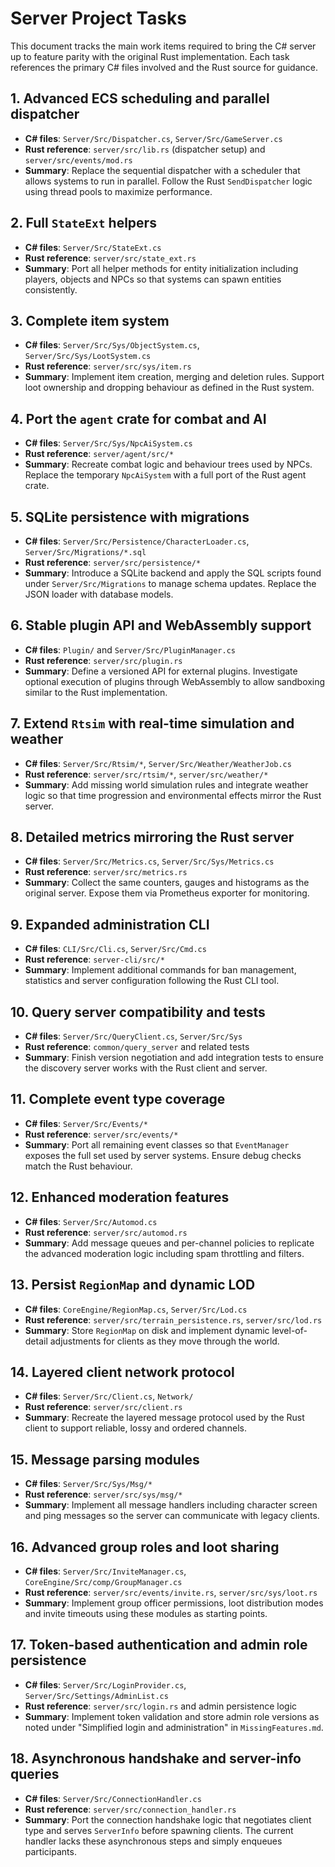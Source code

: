 # Server Project Tasks

This document tracks the main work items required to bring the C# server up to feature parity with the original Rust implementation. Each task references the primary C# files involved and the Rust source for guidance.


## 1. Advanced ECS scheduling and parallel dispatcher
- **C# files**: `Server/Src/Dispatcher.cs`, `Server/Src/GameServer.cs`
- **Rust reference**: `server/src/lib.rs` (dispatcher setup) and `server/src/events/mod.rs`
- **Summary**: Replace the sequential dispatcher with a scheduler that allows systems to run in parallel. Follow the Rust `SendDispatcher` logic using thread pools to maximize performance.

## 2. Full `StateExt` helpers
- **C# files**: `Server/Src/StateExt.cs`
- **Rust reference**: `server/src/state_ext.rs`
- **Summary**: Port all helper methods for entity initialization including players, objects and NPCs so that systems can spawn entities consistently.

## 3. Complete item system
- **C# files**: `Server/Src/Sys/ObjectSystem.cs`, `Server/Src/Sys/LootSystem.cs`
- **Rust reference**: `server/src/sys/item.rs`
- **Summary**: Implement item creation, merging and deletion rules. Support loot ownership and dropping behaviour as defined in the Rust system.

## 4. Port the `agent` crate for combat and AI
- **C# files**: `Server/Src/Sys/NpcAiSystem.cs`
- **Rust reference**: `server/agent/src/*`
- **Summary**: Recreate combat logic and behaviour trees used by NPCs. Replace the temporary `NpcAiSystem` with a full port of the Rust agent crate.

## 5. SQLite persistence with migrations
- **C# files**: `Server/Src/Persistence/CharacterLoader.cs`, `Server/Src/Migrations/*.sql`
- **Rust reference**: `server/src/persistence/*`
- **Summary**: Introduce a SQLite backend and apply the SQL scripts found under `Server/Src/Migrations` to manage schema updates. Replace the JSON loader with database models.

## 6. Stable plugin API and WebAssembly support
- **C# files**: `Plugin/` and `Server/Src/PluginManager.cs`
- **Rust reference**: `server/src/plugin.rs`
- **Summary**: Define a versioned API for external plugins. Investigate optional execution of plugins through WebAssembly to allow sandboxing similar to the Rust implementation.

## 7. Extend `Rtsim` with real-time simulation and weather
- **C# files**: `Server/Src/Rtsim/*`, `Server/Src/Weather/WeatherJob.cs`
- **Rust reference**: `server/src/rtsim/*`, `server/src/weather/*`
- **Summary**: Add missing world simulation rules and integrate weather logic so that time progression and environmental effects mirror the Rust server.

## 8. Detailed metrics mirroring the Rust server
- **C# files**: `Server/Src/Metrics.cs`, `Server/Src/Sys/Metrics.cs`
- **Rust reference**: `server/src/metrics.rs`
- **Summary**: Collect the same counters, gauges and histograms as the original server. Expose them via Prometheus exporter for monitoring.

## 9. Expanded administration CLI
- **C# files**: `CLI/Src/Cli.cs`, `Server/Src/Cmd.cs`
- **Rust reference**: `server-cli/src/*`
- **Summary**: Implement additional commands for ban management, statistics and server configuration following the Rust CLI tool.

## 10. Query server compatibility and tests
- **C# files**: `Server/Src/QueryClient.cs`, `Server/Src/Sys` 
- **Rust reference**: `common/query_server` and related tests
- **Summary**: Finish version negotiation and add integration tests to ensure the discovery server works with the Rust client and server.

## 11. Complete event type coverage
- **C# files**: `Server/Src/Events/*`
- **Rust reference**: `server/src/events/*`
- **Summary**: Port all remaining event classes so that `EventManager` exposes the full set used by server systems. Ensure debug checks match the Rust behaviour.

## 12. Enhanced moderation features
- **C# files**: `Server/Src/Automod.cs`
- **Rust reference**: `server/src/automod.rs`
- **Summary**: Add message queues and per-channel policies to replicate the advanced moderation logic including spam throttling and filters.

## 13. Persist `RegionMap` and dynamic LOD
- **C# files**: `CoreEngine/RegionMap.cs`, `Server/Src/Lod.cs`
- **Rust reference**: `server/src/terrain_persistence.rs`, `server/src/lod.rs`
- **Summary**: Store `RegionMap` on disk and implement dynamic level-of-detail adjustments for clients as they move through the world.

## 14. Layered client network protocol
- **C# files**: `Server/Src/Client.cs`, `Network/`
- **Rust reference**: `server/src/client.rs`
- **Summary**: Recreate the layered message protocol used by the Rust client to support reliable, lossy and ordered channels.

## 15. Message parsing modules
- **C# files**: `Server/Src/Sys/Msg/*`
- **Rust reference**: `server/src/sys/msg/*`
- **Summary**: Implement all message handlers including character screen and ping messages so the server can communicate with legacy clients.

## 16. Advanced group roles and loot sharing
- **C# files**: `Server/Src/InviteManager.cs`, `CoreEngine/Src/comp/GroupManager.cs`
- **Rust reference**: `server/src/events/invite.rs`, `server/src/sys/loot.rs`
- **Summary**: Implement group officer permissions, loot distribution modes and invite timeouts using these modules as starting points.

## 17. Token-based authentication and admin role persistence
- **C# files**: `Server/Src/LoginProvider.cs`, `Server/Src/Settings/AdminList.cs`
- **Rust reference**: `server/src/login.rs` and admin persistence logic
- **Summary**: Implement token validation and store admin role versions as noted under "Simplified login and administration" in `MissingFeatures.md`.

## 18. Asynchronous handshake and server-info queries
- **C# files**: `Server/Src/ConnectionHandler.cs`
- **Rust reference**: `server/src/connection_handler.rs`
- **Summary**: Port the connection handshake logic that negotiates client type and serves `ServerInfo` before spawning clients. The current handler lacks these asynchronous steps and simply enqueues participants.
